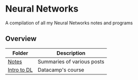 # Neural Networks

A compilation of all my Neural Networks notes and programs

## Overview

| Folder                       | Description                |
| ---------------------------- | -------------------------- |
| [Notes](./Notes)             | Summaries of various posts |
| [Intro to DL](./Intro_to_DL) | Datacamp's course          |